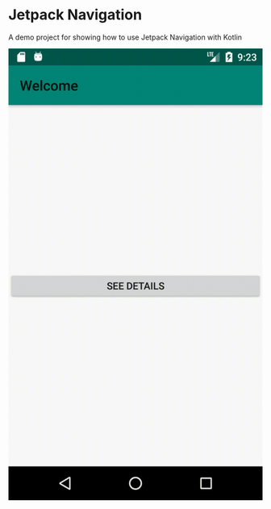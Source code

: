 # Jetpack Navigation
A demo project for showing how to use Jetpack Navigation with Kotlin

![Jetpack demo](https://raw.githubusercontent.com/leohackerman/jetpacknavigation/master/JetpackNavigation.gif)
